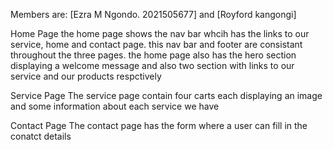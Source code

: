 Members are: [Ezra M Ngondo. 2021505677] and [Royford kangongi]

Home Page
the home page shows the nav bar whcih has the links to our service, home and contact page. this nav bar and footer are consistant throughout the three pages. the home page also has the hero section displaying a welcome message and also two section with links to our service and our products respctively

Service Page
The service page contain four carts each displaying an image and some information about each service we have

Contact Page
The contact page has the form where a user can fill in the conatct details
